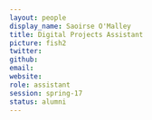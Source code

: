 ```yaml
---
layout: people
display_name: Saoirse O'Malley
title: Digital Projects Assistant
picture: fish2
twitter:
github:
email:
website:
role: assistant
session: spring-17
status: alumni
---
```

